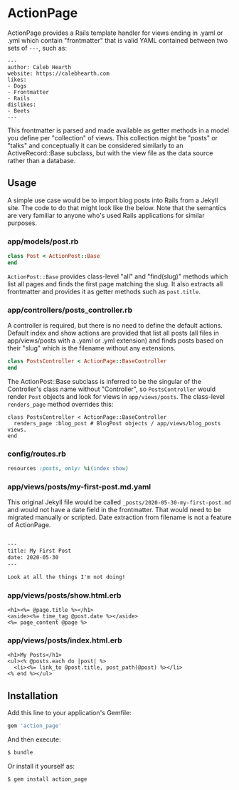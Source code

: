 # ActionPage

ActionPage provides a Rails template handler for views ending in .yaml or .yml
which contain "frontmatter" that is valid YAML contained between two sets of
`---`, such as:

    ---
    author: Caleb Hearth
    website: https://calebhearth.com
    likes:
    - Dogs
    - Frontmatter
    - Rails
    dislikes:
    - Beets
    ---

This frontmatter is parsed and made available as getter methods in a model you
define per "collection" of views. This collection might be "posts" or "talks"
and conceptually it can be considered similarly to an ActiveRecord::Base
subclass, but with the view file as the data source rather than a database.

## Usage

A simple use case would be to import blog posts into Rails from a Jekyll site.
The code to do that might look like the below. Note that the semantics are very
familiar to anyone who's used Rails applications for similar purposes.

### app/models/post.rb

```ruby
class Post < ActionPost::Base
end
```

`ActionPost::Base` provides class-level "all" and "find(slug)" methods which
list all pages and finds the first page matching the slug. It also extracts all
frontmatter and provides it as getter methods such as `post.title`.

### app/controllers/posts_controller.rb

A controller is required, but there is no need to define the default actions.
Default index and show actions are provided that list all posts (all files in
app/views/posts with a .yaml or .yml extension) and finds posts based on their
"slug" which is the filename without any extensions.

```ruby
class PostsController < ActionPage::BaseController
end
```

The ActionPost::Base subclass is inferred to be the singular of the  Controller's
class name without "Controller", so `PostsController` would render `Post`
objects and look for views in `app/views/posts`. The class-level `renders_page`
method overrides this:

```
class PostsController < ActionPage::BaseController
  renders_page :blog_post # BlogPost objects / app/views/blog_posts views.
end
```

### config/routes.rb

```ruby
resources :posts, only: %i(index show)
```

### app/views/posts/my-first-post.md.yaml

This original Jekyll file would be called `_posts/2020-05-30-my-first-post.md`
and would not have a date field in the frontmatter. That would need to be
migrated manually or scripted. Date extraction from filename is not a feature of
ActionPage.

```markdown

---
title: My First Post
date: 2020-05-30
---

Look at all the things I'm not doing!
```

### app/views/posts/show.html.erb

```erb
<h1><%= @page.title %></h1>
<aside><%= time_tag @post.date %></aside>
<%= page_content @page %>
```

### app/views/posts/index.html.erb

```erb
<h1>My Posts</h1>
<ul><% @posts.each do |post| %>
  <li><%= link_to @post.title, post_path(@post) %></li>
<% end %></ul>
```

## Installation
Add this line to your application's Gemfile:

```ruby
gem 'action_page'
```

And then execute:
```bash
$ bundle
```

Or install it yourself as:
```bash
$ gem install action_page
```
